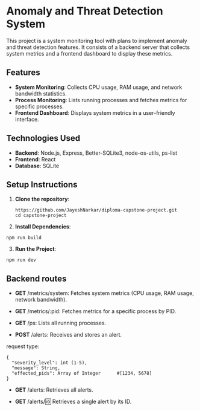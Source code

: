 # Anomaly and Threat Detection System

This project is a system monitoring tool with plans to implement anomaly and threat detection features. It consists of a backend server that collects system metrics and a frontend dashboard to display these metrics.

## Features

- **System Monitoring**: Collects CPU usage, RAM usage, and network bandwidth statistics.
- **Process Monitoring**: Lists running processes and fetches metrics for specific processes.
- **Frontend Dashboard**: Displays system metrics in a user-friendly interface.

## Technologies Used

- **Backend**: Node.js, Express, Better-SQLite3, node-os-utils, ps-list
- **Frontend**: React
- **Database**: SQLite

## Setup Instructions

1. **Clone the repository**:

   ```
   https://github.com/JayeshNarkar/diploma-capstone-project.git
   cd capstone-project
   ```

2. **Install Dependencies**:

```
npm run build
```

3. **Run the Project**:

```
npm run dev
```

## Backend routes

- **GET** /metrics/system: Fetches system metrics (CPU usage, RAM usage, network bandwidth).

- **GET** /metrics/:pid: Fetches metrics for a specific process by PID.

- **GET** /ps: Lists all running processes.

- **POST** /alerts: Receives and stores an alert.

request type:

```
{
  "severity_level": int (1-5),
  "message": String,
  "effected_pids": Array of Integer      #[1234, 5678]
}
```

- **GET** /alerts: Retrieves all alerts.

- **GET** /alerts/:id: Retrieves a single alert by its ID.
